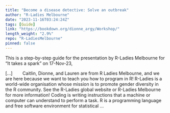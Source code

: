 ```yaml
---
title: "Become a disease detective: Solve an outbreak"
author: "R-Ladies Melbourne"
date: "2023-11-16T03:24:24Z"
tags: [Guide]
link: "https://bookdown.org/dionne_argy/Workshop/"
length_weight: "2.9%"
repo: "R-LadiesMelbourne"
pinned: false
---
```


<p>This is a step-by-step guide for the presentation by
R-Ladies Melbourne for “It takes a spark” on 17-Nov-23,</p> [...]        Caitlin, Dionne, and Lauren are from R Ladies Melbourne, and we are here because we want to teach you how to program in R! R-Ladies is a world-wide organisation whose mission is to promote gender diversity in the R community. See the R-Ladies global website or R-Ladies Melbourne for more information! Coding is writing instructions that a machine or computer can understand to perform a task. R is a programming language and free software environment for statistical ...
